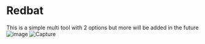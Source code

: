 # Redbat
This is a simple multi tool with 2 options but more will be added in the future
![image](https://github.com/user-attachments/assets/63a6381e-2359-44d9-a251-6021f1f62728)
![Capture](https://github.com/user-attachments/assets/d2479be4-2acc-486c-8595-14eaea937973)
